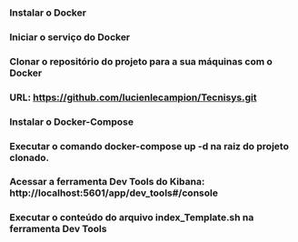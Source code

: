 ### Instalar o Docker
### Iniciar o serviço do Docker

### Clonar o repositório do projeto para a sua máquinas com o Docker
### URL: https://github.com/lucienlecampion/Tecnisys.git

### Instalar o Docker-Compose
### Executar o comando docker-compose up  -d na raiz do projeto clonado.

### Acessar a ferramenta Dev Tools do Kibana: http://localhost:5601/app/dev_tools#/console

### Executar o conteúdo do arquivo index_Template.sh na ferramenta Dev Tools

